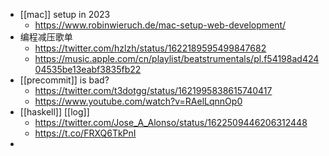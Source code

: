 - [[mac]] setup in 2023
	- https://www.robinwieruch.de/mac-setup-web-development/
- 编程减压歌单
	- https://twitter.com/hzlzh/status/1622189595499847682
	- https://music.apple.com/cn/playlist/beatstrumentals/pl.f54198ad42404535be13eabf3835fb22
- [[precommit]] is bad?
	- https://twitter.com/t3dotgg/status/1621995838615740417
	- https://www.youtube.com/watch?v=RAelLqnnOp0
- [[haskell]] [[log]]
	- https://twitter.com/Jose_A_Alonso/status/1622509446206312448
	- https://t.co/FRXQ6TkPnI
-